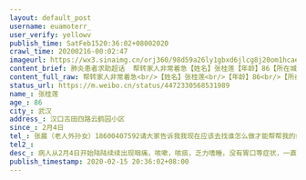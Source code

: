 ```yaml
---
layout: default_post
username: euamoterr_
user_verify: yellowv
publish_time: SatFeb1520:36:02+08002020
crawl_time: 20200216-00:02:47
imageurl: https://wx3.sinaimg.cn/orj360/98d59a26ly1gbxd6jlcg8j20om1hcaew.jpg,https://wx4.sinaimg.cn/orj360/98d59a26ly1gbxd6jemfbj20u013yjtv.jpg,https://wx1.sinaimg.cn/orj360/98d59a26ly1gbxd6kufn8j20u013ymzq.jpg,https://wx2.sinaimg.cn/orj360/98d59a26ly1gbxd6l93p8j20u013ywg5.jpg
content_brief: 肺炎患者求助超话  帮转家人非常着急【姓名】张桂莲【年龄】86【所在城市】武汉【所在小区、社区】汉口古田四路云鹤园小区【患病时间】2月4日【病情描述】病人从2月4日开始陆陆续续出现咽痛，咳嗽，咳痰，乏力嗜睡，没有胃口等症状，一直体温无异常所以以为只是普通感冒，2月4日发病后到社区 ...全文
content_full_raw: 帮转家人非常着急<br/>【姓名】张桂莲<br/>【年龄】86<br/>【所在城市】武汉<br/>【所在小区、社区】汉口古田四路云鹤园小区<br/>【患病时间】2月4日<br/>【病情描述】病人从2月4日开始陆陆续续出现咽痛，咳嗽，咳痰，乏力嗜睡，没有胃口等症状，一直体温无异常所以以为只是普通感冒，2月4日发病后到社区去开连花清瘟胶囊等药服用，一直居家隔离，但胃口越来越差每天几乎没吃东西，有时候吃一口就全吐出来，还一直咳嗽，因为老人几年前心肌梗死过有心脏搭桥过，担心老人胃口差是身体其他原因顾于今天（2月15日)前往中山医院检查，核查CT结果出来后医生说基本确认是新型冠状病毒感染的肺炎但该医院没有办法做核算检测，让我自己安排下一步。结果出来后，送来医院的司机直接走了，现在老人（86岁）和两个很有可能也感染的儿子儿媳（都61岁）在医院回不了家没有床位没人管！武汉今天这么大的雪！社区一直说上报主任主任不接电话，请问这就是应收尽收吗？对待一屋子这么大年纪的老人扔在医院不管就是态度吗？请问现在到底是什么流程，怎么确诊？等主任来确诊吗？社区回消息直接说现在没有车愿意来接他们！！<br/>【联系方式】张晨（老人外孙女）18600407592<br/>请大家告诉我我现在应该去找谁怎么做才能帮帮我的姥姥我的亲人！！！！<adata-url="http://t.cn/ELT0hke"href="http://weibo.com/p/1001018008611000000000000"data-hide=""><spanclass='url-icon'><imgstyle='width:1rem;height:1rem'src='https://h5.sinaimg.cn/upload/2015/09/25/3/timeline_card_small_location_default.png'></span><spanclass="surl-text">北京</span></a>
status_url: https://m.weibo.cn/status/4472330568531989
name_: 张桂莲
age_: 86
city_: 武汉
address_: 汉口古田四路云鹤园小区
since_: 2月4日
tel_: 张晨（老人外孙女）18600407592请大家告诉我我现在应该去找谁怎么做才能帮帮我的姥姥我的亲人！！！！<adata-url="http//t.cn/ELT0hke"href="http//weibo.com/p/1001018008611000000000000"data-hide=""><spanclass='url-icon'><imgstyle='width1rem;height1rem'src='https//h5.sinaimg.cn/upload/2015/09/25/3/timeline_card_small_location_default.png'></span><spanclass="surl-text">北京</span></a>
tel2_: 
desc_: 病人从2月4日开始陆陆续续出现咽痛，咳嗽，咳痰，乏力嗜睡，没有胃口等症状，一直体温无异常所以以为只是普通感冒，2月4日发病后到社区去开连花清瘟胶囊等药服用，一直居家隔离，但胃口越来越差每天几乎没吃东西，有时候吃一口就全吐出来，还一直咳嗽，因为老人几年前心肌梗死过有心脏搭桥过，担心老人胃口差是身体其他原因顾于今天（2月15日)前往中山医院检查，核查CT结果出来后医生说基本确认是新型冠状病毒感染的肺炎但该医院没有办法做核算检测，让我自己安排下一步。结果出来后，送来医院的司机直接走了，现在老人（86岁）和两个很有可能也感染的儿子儿媳（都61岁）在医院回不了家没有床位没人管！武汉今天这么大的雪！社区一直说上报主任主任不接电话，请问这就是应收尽收吗？对待一屋子这么大年纪的老人扔在医院不管就是态度吗？请问现在到底是什么流程，怎么确诊？等主任来确诊吗？社区回消息直接说现在没有车愿意来接他们！！
publish_timestamp: 2020-02-15 20:36:02+08:00
---
```

